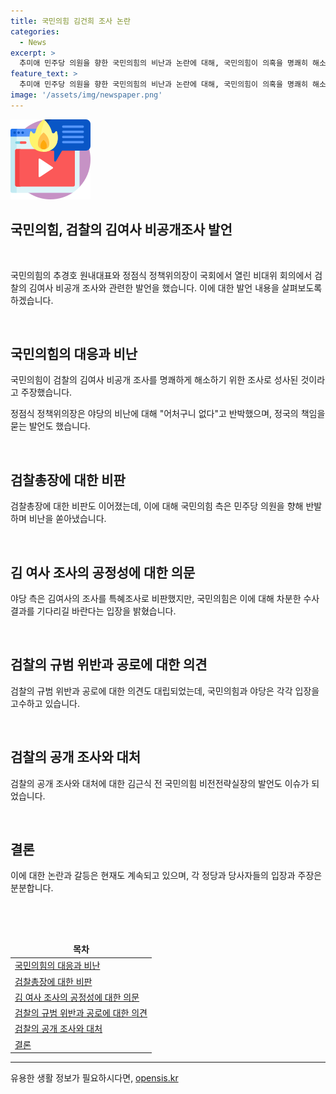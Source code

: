 ```yaml
---
title: 국민의힘 김건희 조사 논란
categories:
  - News
excerpt: >
  추미애 민주당 의원을 향한 국민의힘의 비난과 논란에 대해, 국민의힘이 의혹을 명쾌히 해소하기 위해 조사가 이뤄진 것이라고 주장했다. 추 의원을 향한 특혜 조사 논란을 반박하며, 검찰총장 패싱과 황제 조사라는 용어를 사용한 야당을 비판했다. 또한, 김 여사의 조사를 비공개로 진행한 것에 대해 대통령경호법상 정당한 조치라고 주장하였고, 야당에게 조사 결과를 기다리라고 당부하며, 다른 사례를 예시로 들어 김 여사의 조사를 정당한 것으로 주장했다. 이에 대해 이원석 검찰총장은 대통령 부인의 조사과정에서 원칙이 지켜지지 않았다며 사과하였고, 여당 내에서는 김 여사의 검찰 조사에 대한 부정적 평가가 나온 것으로 보고 있었다.
feature_text: >
  추미애 민주당 의원을 향한 국민의힘의 비난과 논란에 대해, 국민의힘이 의혹을 명쾌히 해소하기 위해 조사가 이뤄진 것이라고 주장했다. 추 의원을 향한 특혜 조사 논란을 반박하며, 검찰총장 패싱과 황제 조사라는 용어를 사용한 야당을 비판했다. 또한, 김 여사의 조사를 비공개로 진행한 것에 대해 대통령경호법상 정당한 조치라고 주장하였고, 야당에게 조사 결과를 기다리라고 당부하며, 다른 사례를 예시로 들어 김 여사의 조사를 정당한 것으로 주장했다. 이에 대해 이원석 검찰총장은 대통령 부인의 조사과정에서 원칙이 지켜지지 않았다며 사과하였고, 여당 내에서는 김 여사의 검찰 조사에 대한 부정적 평가가 나온 것으로 보고 있었다.
image: '/assets/img/newspaper.png'
---
```


<p><img src="/assets/img/news.png" alt="rentncar 속보" /></p>

<h2>국민의힘, 검찰의 김여사 비공개조사 발언</h2>

<p data-ke-size="size16">&nbsp;</p>

<p>국민의힘의 추경호 원내대표와 정점식 정책위의장이 국회에서 열린 비대위 회의에서 검찰의 김여사 비공개 조사와 관련한 발언을 했습니다. 이에 대한 발언 내용을 살펴보도록 하겠습니다. </p>

<p data-ke-size="size16">&nbsp;</p>

<h2 data-ke-size="size26">국민의힘의 대응과 비난</h2>

<p data-ke-size="size16">국민의힘이 검찰의 김여사 비공개 조사를 명쾌하게 해소하기 위한 조사로 성사된 것이라고 주장했습니다.</p>

<p data-ke-size="size16">정점식 정책위의장은 야당의 비난에 대해 "어처구니 없다"고 반박했으며, 정국의 책임을 묻는 발언도 했습니다.</p>

<p data-ke-size="size16">&nbsp;</p>

<h2 data-ke-size="size26">검찰총장에 대한 비판</h2>

<p data-ke-size="size16">검찰총장에 대한 비판도 이어졌는데, 이에 대해 국민의힘 측은 민주당 의원을 향해 반발하며 비난을 쏟아냈습니다.</p>

<p data-ke-size="size16">&nbsp;</p>

<h2 data-ke-size="size26">김 여사 조사의 공정성에 대한 의문</h2>

<p data-ke-size="size16">야당 측은 김여사의 조사를 특혜조사로 비판했지만, 국민의힘은 이에 대해 차분한 수사 결과를 기다리길 바란다는 입장을 밝혔습니다.</p>

<p data-ke-size="size16">&nbsp;</p>

<h2 data-ke-size="size26">검찰의 규범 위반과 공로에 대한 의견</h2>

<p data-ke-size="size16">검찰의 규범 위반과 공로에 대한 의견도 대립되었는데, 국민의힘과 야당은 각각 입장을 고수하고 있습니다.</p>

<p data-ke-size="size16">&nbsp;</p>

<h2 data-ke-size="size26">검찰의 공개 조사와 대처</h2>

<p data-ke-size="size16">검찰의 공개 조사와 대처에 대한 김근식 전 국민의힘 비전전략실장의 발언도 이슈가 되었습니다.</p>

<p data-ke-size="size16">&nbsp;</p>

<h2 data-ke-size="size26">결론</h2>

<p data-ke-size="size16">이에 대한 논란과 갈등은 현재도 계속되고 있으며, 각 정당과 당사자들의 입장과 주장은 분분합니다.</p>

<p data-ke-size="size16">&nbsp;</p>

<p data-ke-size="size16">&nbsp;</p>

<table>
<thead>
<tr>
<td style="text-align: center; height: 17px;"><b>목차</b></td>
</tr>
</thead>
<tbody>
<tr>
<td style="text-align: left; height: 17px;"><a href="#국민의힘의 대응과 비난">국민의힘의 대응과 비난</a></td>
</tr>
<tr>
<td style="text-align: left; height: 17px;"><a href="#검찰총장에 대한 비판">검찰총장에 대한 비판</a></td>
</tr>
<tr>
<td style="text-align: left; height: 17px;"><a href="#김 여사 조사의 공정성에 대한 의문">김 여사 조사의 공정성에 대한 의문</a></td>
</tr>
<tr>
<td style="text-align: left; height: 17px;"><a href="#검찰의 규범 위반과 공로에 대한 의견">검찰의 규범 위반과 공로에 대한 의견</a></td>
</tr>
<tr>
<td style="text-align: left; height: 17px;"><a href="#검찰의 공개 조사와 대처">검찰의 공개 조사와 대처</a></td>
</tr>
<tr>
<td style="text-align: left; height: 17px;"><a href="#결론">결론</a></td>
</tr>
</tbody>
</table>

<hr>
유용한 생활 정보가 필요하시다면, <a href="https://opensis.kr" rel="dofollow">opensis.kr</a>


